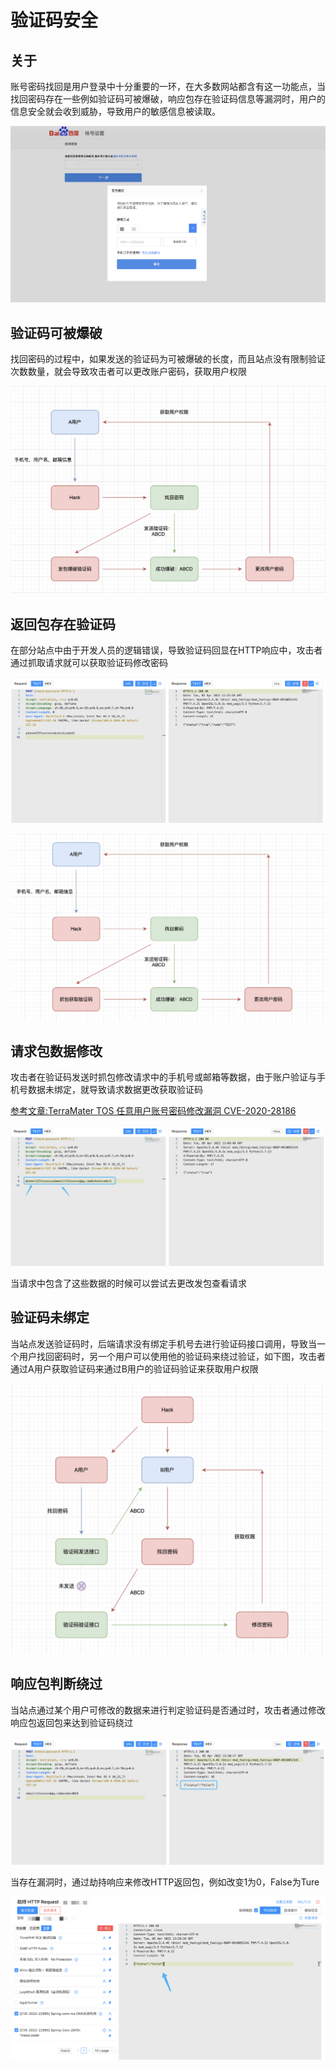 # 验证码安全

## 关于

账号密码找回是用户登录中十分重要的一环，在大多数网站都含有这一功能点，当找回密码存在一些例如验证码可被爆破，响应包存在验证码信息等漏洞时，用户的信息安全就会收到威胁，导致用户的敏感信息被读取。

![image-20220405195118473](../../../.vuepress/public/img/image-20220405195118473.png)

## 验证码可被爆破

找回密码的过程中，如果发送的验证码为可被爆破的长度，而且站点没有限制验证次数数量，就会导致攻击者可以更改账户密码，获取用户权限

![image-20220405200729670](../../../.vuepress/public/img/image-20220405200729670.png)

## 返回包存在验证码

在部分站点中由于开发人员的逻辑错误，导致验证码回显在HTTP响应中，攻击者通过抓取请求就可以获取验证码修改密码

![image-20220405202625542](../../../.vuepress/public/img/image-20220405202625542.png)

![](../../../.vuepress/public/img/image-20220405203112800.png)

## 请求包数据修改

攻击者在验证码发送时抓包修改请求中的手机号或邮箱等数据，由于账户验证与手机号数据未绑定，就导致请求数据更改获取验证码

[参考文章:TerraMater TOS 任意用户账号密码修改漏洞 CVE-2020-28186 ](http://wiki.seefire.top/wiki/webapp/TerraMaster/TerraMaster%20TOS%20%E4%BB%BB%E6%84%8F%E8%B4%A6%E5%8F%B7%E5%AF%86%E7%A0%81%E4%BF%AE%E6%94%B9%E6%BC%8F%E6%B4%9E%20CVE-2020-28186.html)

![image-20220405211042259](../../../.vuepress/public/img/image-20220405211042259.png)

当请求中包含了这些数据的时候可以尝试去更改发包查看请求

## 验证码未绑定

当站点发送验证码时，后端请求没有绑定手机号去进行验证码接口调用，导致当一个用户找回密码时，另一个用户可以使用他的验证码来绕过验证，如下图，攻击者通过A用户获取验证码来通过B用户的验证码验证来获取用户权限

![image-20220405212722148](../../../.vuepress/public/img/image-20220405212722148.png)

## 响应包判断绕过

当站点通过某个用户可修改的数据来进行判定验证码是否通过时，攻击者通过修改响应包返回包来达到验证码绕过

![image-20220405213901298](../../../.vuepress/public/img/image-20220405213901298.png)

当存在漏洞时，通过劫持响应来修改HTTP返回包，例如改变1为0，False为Ture

![image-20220405214014933](../../../.vuepress/public/img/image-20220405214014933.png)
